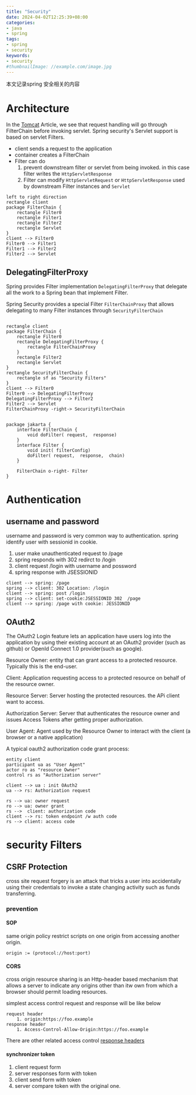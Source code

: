 ```yaml
---
title: "Security"
date: 2024-04-02T12:25:39+08:00
categories:
- java
- spring
tags:
- spring
- security
keywords:
- security
#thumbnailImage: //example.com/image.jpg
---
```

本文记录spring 安全相关的内容
<!--more-->


# Architecture

In the [Tomcat](https://kevinwang930.github.io/post/java/tomcat/) Article, we see that request handling will go through FilterChain before invoking servlet. 
Spring security's Servlet support is based on servlet Filters.

* client sends a request to the application
* container creates a FilterChain
* Filter can do 
  1. prevent downstream filter or servlet from being invoked. in this case filter writes the `HttpServletResponse`
  2. Filter can modify `HttpServletRequest` or `HttpServletResponse` used by downstream Filter instances and `Servlet`

 



```plantuml
left to right direction
rectangle client
package FilterChain {
    rectangle Filter0
    rectangle Filter1
    rectangle Filter2
    rectangle Servlet
}
client --> Filter0
Filter0 --> Filter1
Filter1 --> Filter2
Filter2 --> Servlet
```

## DelegatingFilterProxy
Spring provides Filter implementation `DelegatingFilterProxy` that delegate all the work to a Spring bean that implement Filter.

Spring Security provides a special Filter `FilterChainProxy` that allows delegating to many Filter instances through `SecurityFilterChain`


```plantuml

rectangle client
package FilterChain {
    rectangle Filter0
    rectangle DelegatingFilterProxy {
        rectangle FilterChainProxy
    }
    rectangle Filter2
    rectangle Servlet
}
rectangle SecurityFilterChain {
    rectangle sf as "Security Filters"
}
client --> Filter0
Filter0 --> DelegatingFilterProxy
DelegatingFilterProxy --> Filter2
Filter2 --> Servlet
FilterChainProxy -right-> SecurityFilterChain
```

```plantuml

package jakarta {
    interface FilterChain {
        void doFilter( request,  response) 
    }
    interface Filter {
        void init( filterConfig)
        doFilter( request,  response,  chain)
    }

    FilterChain o-right- Filter
}

```


# Authentication

## username and password
username and password is very common way to authentication.
spring identify user with sessionid in cookie.

1. user make unauthenticated request to /page
2. spring responds with 302 redirct to /login
3. client request /login with username and possword
4. spring response with JSESSIONID 

```plantuml
client --> spring: /page
spring --> client: 302 Location: /login
client --> spring: post /login
spring --> client: set-cookie:JSESSIONID 302  /page
client --> spring: /page with cookie: JESSIONID
```


## OAuth2 
The OAuth2 Login feature lets an application have users log into the application by using their existing account at an OAuth2 provider (such as github) or OpenId Connect 1.0 provider(such as google).

Resource Owner: entity that can grant access to a protected resource. Typically this is the end-user.

Client: Application requesting access to a protected resource on behalf of the resource owner.

Resource Server: Server hosting the protected resources. the APi client want to access.

Authorization Server: Server that authenticates the resource owner and issues Access Tokens after getting proper authorization.

User Agent: Agent used by the Resource Owner to interact with the client (a browser or a native application)


A typical oauth2 authorization code grant process:

```plantuml
entity client
participant ua as "User Agent"
actor ro as "resource Owner"
control rs as "Authorization server"

client --> ua : init OAuth2
ua --> rs: Authorization request

rs --> ua: owner request
ro --> ua: owner grant
rs -->  client: authorization code
client --> rs: token endpoint /w auth code
rs --> client: access code

```


# security Filters


## CSRF Protection

cross site request forgery is an attack that tricks a user into accidentally using their credentials to invoke a state changing activity such as funds transferring.

### prevention
#### SOP 
same origin policy restrict scripts on one origin from accessing another origin.
```
origin := (protocol://host:port)
```
#### CORS

cross origin resource sharing is an Http-header based mechanism that allows a server to indicate any origins other than itw own from which a browser should permit loading resources.


simplest access control request and response will be like below
```
request header
    1. origin:https://foo.example
response header
    1. Access-Control-Allow-Origin:https://foo.example
```

There are other related access control [response headers](https://developer.mozilla.org/en-US/docs/Web/HTTP/CORS)

#### synchronizer token

1. client request form 
2. server responses form with token
3. client send form with token
4. server compare token with the original one.
